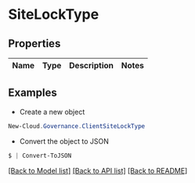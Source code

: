 # SiteLockType
## Properties

Name | Type | Description | Notes
------------ | ------------- | ------------- | -------------

## Examples

- Create a new object
```powershell
New-Cloud.Governance.ClientSiteLockType 
```

- Convert the object to JSON
```powershell
$ | Convert-ToJSON
```


[[Back to Model list]](../README.md#documentation-for-models) [[Back to API list]](../README.md#documentation-for-api-endpoints) [[Back to README]](../README.md)

